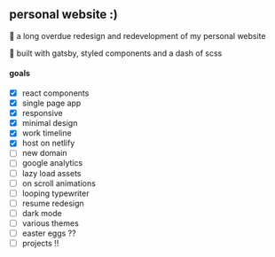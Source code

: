 ## personal website :)

🌱 a long overdue redesign and redevelopment of my personal website

🔨 built with gatsby, styled components and a dash of scss

#### goals
- [x] react components
- [x] single page app
- [x] responsive
- [x] minimal design
- [x] work timeline
- [x] host on netlify
- [ ] new domain
- [ ] google analytics
- [ ] lazy load assets
- [ ] on scroll animations
- [ ] looping typewriter
- [ ] resume redesign
- [ ] dark mode
- [ ] various themes
- [ ] easter eggs ?? 
- [ ] projects !!
